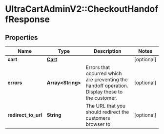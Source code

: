 # UltraCartAdminV2::CheckoutHandoffResponse

## Properties
Name | Type | Description | Notes
------------ | ------------- | ------------- | -------------
**cart** | [**Cart**](Cart.md) |  | [optional] 
**errors** | **Array&lt;String&gt;** | Errors that occurred which are preventing the handoff operation.  Display these to the customer. | [optional] 
**redirect_to_url** | **String** | The URL that you should redirect the customers browser to | [optional] 


